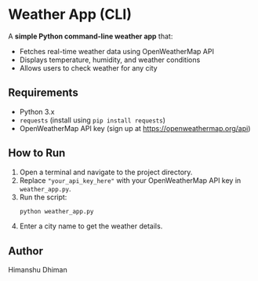 # Weather App (CLI)

A **simple Python command-line weather app** that:

- Fetches real-time weather data using OpenWeatherMap API  
- Displays temperature, humidity, and weather conditions  
- Allows users to check weather for any city  

## Requirements  
- Python 3.x  
- `requests` (install using `pip install requests`)  
- OpenWeatherMap API key (sign up at https://openweathermap.org/api)  

## How to Run  
1. Open a terminal and navigate to the project directory.  
2. Replace `"your_api_key_here"` with your OpenWeatherMap API key in `weather_app.py`.  
3. Run the script:  
   ```sh  
   python weather_app.py  
   ```  
4. Enter a city name to get the weather details.  

## Author  
Himanshu Dhiman  

